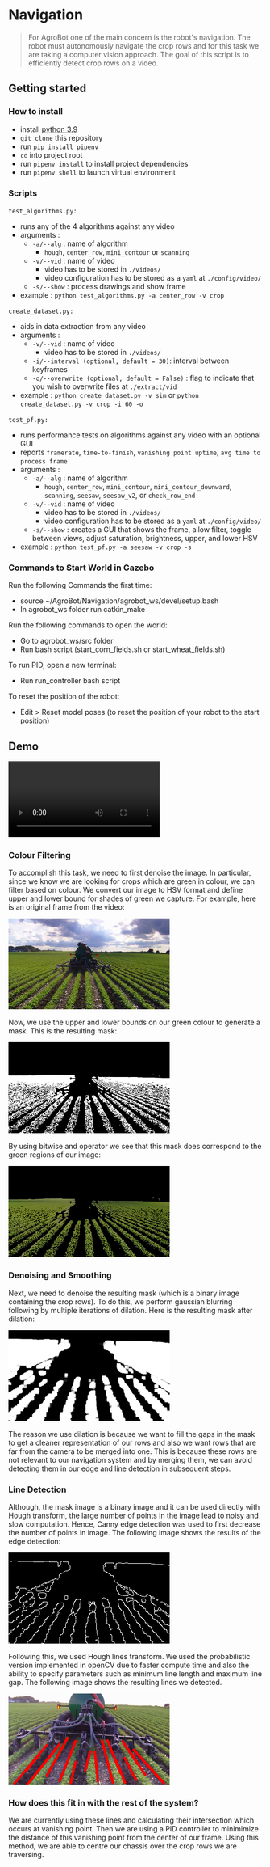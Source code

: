 # Navigation

> For AgroBot one of the main concern is the robot's navigation. The robot must autonomously navigate the crop rows and for this task we are taking a computer vision approach. The goal of this script is to efficiently detect crop rows on a video.

## Getting started

### How to install

- install [python 3.9](https://www.python.org/downloads/release/python-390/)
- `git clone` this repository
- run `pip install pipenv`
- `cd` into project root
- run `pipenv install` to install project dependencies
- run `pipenv shell` to launch virtual environment

### Scripts

`test_algorithms.py:`

- runs any of the 4 algorithms against any video
- arguments :
  - `-a/--alg` : name of algorithm
    - `hough`, `center_row`, `mini_contour` or `scanning`
  - `-v/--vid` : name of video
    - video has to be stored in `./videos/`
    - video configuration has to be stored as a `yaml` at `./config/video/`
  - `-s/--show` : process drawings and show frame
- example : `python test_algorithms.py -a center_row -v crop`

`create_dataset.py:`

- aids in data extraction from any video
- arguments :
  - `-v/--vid` : name of video
    - video has to be stored in `./videos/`
  - `-i/--interval (optional, default = 30)`: interval between keyframes
  - `-o/--overwrite (optional, default = False)` : flag to indicate that you wish to overwrite files at `./extract/vid`
- example : `python create_dataset.py -v sim` or `python create_dataset.py -v crop -i 60 -o`

`test_pf.py:`
- runs performance tests on algorithms against any video with an optional GUI
- reports `framerate`, `time-to-finish`, `vanishing point uptime`, `avg time to process frame`
- arguments :
  - `-a/--alg` : name of algorithm
    - `hough`, `center_row`, `mini_contour`, `mini_contour_downward`, `scanning`, `seesaw`, `seesaw_v2`, or `check_row_end`
  - `-v/--vid` : name of video
    - video has to be stored in `./videos/`
    - video configuration has to be stored as a `yaml` at `./config/video/`
  - `-s/--show` : creates a GUI that shows the frame, allow filter, toggle between views, adjust saturation, brightness, upper, and lower HSV
- example : `python test_pf.py -a seesaw -v crop -s`
  
### Commands to Start World in Gazebo

Run the following Commands the first time:

- source ~/AgroBot/Navigation/agrobot_ws/devel/setup.bash
- In agrobot_ws folder run catkin_make

Run the following commands to open the world:

- Go to agrobot_ws/src folder
- Run bash script (start_corn_fields.sh or start_wheat_fields.sh)

To run PID, open a new terminal:

- Run run_controller bash script

To reset the position of the robot:

- Edit > Reset model poses (to reset the position of your robot to the start position)

## Demo

![](/readme_files/demo_vid.mp4)

### Colour Filtering

To accomplish this task, we need to first denoise the image. In particular, since we know we are looking for crops which
are green in colour, we can filter based on colour. We convert our image to HSV format and define upper and lower bound
for shades of green we capture. For example, here is an original frame from the video:

![crop image](/readme_files/crop.png)

Now, we use the upper and lower bounds on our green colour to generate a mask. This is the resulting mask:

![crop mask](/readme_files/mask.png)

By using bitwise and operator we see that this mask does correspond to the green regions of our image:

![crop bitwise](/readme_files/greenregions.png)

### Denoising and Smoothing

Next, we need to denoise the resulting mask (which is a binary image containing the crop rows). To do this, we perform
gaussian blurring following by multiple iterations of dilation. Here is the resulting mask after dilation:

![denoising](/readme_files/denoising.png)

The reason we use dilation is because we want to fill the gaps in the mask to get a cleaner representation of our rows
and also we want rows that are far from the camera to be merged into one. This is because these rows are not relevant to
our navigation system and by merging them, we can avoid detecting them in our edge and line detection in subsequent
steps.

### Line Detection

Although, the mask image is a binary image and it can be used directly with Hough transform, the large number of points
in the image lead to noisy and slow computation. Hence, Canny edge detection was used to first decrease the number of
points in image. The following image shows the results of the edge detection:

![line detection](/readme_files/linedetection.png)

Following this, we used Hough lines transform. We used the probabilistic version implemented in openCV due to faster
compute time and also the ability to specify parameters such as minimum line length and maximum line gap. The following
image shows the resulting lines we detected.

![Houghlines](/readme_files/Houghlines.png)

### How does this fit in with the rest of the system?

We are currently using these lines and calculating their intersection which occurs at vanishing point. Then we are using
a PID controller to minimimize the distance of this vanishing point from the center of our frame. Using this method, we
are able to centre our chassis over the crop rows we are traversing.